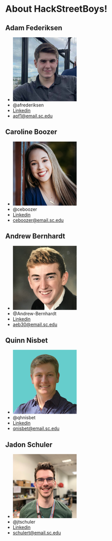
# About HackStreetBoys!

## Adam Federiksen
- ![adam](/Documentation/branding/adam.png)
- @afrederiksen
- [Linkedin](https://www.linkedin.com/in/adam-frederiksen/)
- apf1@email.sc.edu 

## Caroline Boozer
- ![caroline](/Documentation/branding/caroline.png)
- @ceboozer
- [Linkedin](https://www.linkedin.com/in/caroline-boozer-aa0343232/)
- ceboozer@email.sc.edu

## Andrew Bernhardt
- ![andrew](/Documentation/branding/andrew.png)
- @Andrew-Bernhardt
- [Linkedin](https://www.linkedin.com/in/andrew-bernhardt-5b087a163/)
- aeb30@email.sc.edu

## Quinn Nisbet
- ![quinn](/Documentation/branding/quinn.png)
- @qhnisbet
- [Linkedin](https://www.linkedin.com/in/quinn-nisbet-8114631a5/)
- qnisbet@email.sc.edu

## Jadon Schuler
- ![jadon](/Documentation/branding/jadon.png)
- @jtschuler
- [Linkedin](https://www.linkedin.com/in/jadon-schuler/)
- schulert@email.sc.edu
